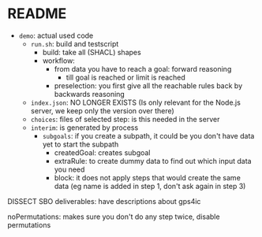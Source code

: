 # README

- `demo`: actual used code
  - `run.sh`: build and testscript
    - build: take all (SHACL) shapes
    - workflow:
      - from data you have to reach a goal: forward reasoning
        - till goal is reached or limit is reached
      - preselection: you first give all the reachable rules back by backwards reasoning
  - `index.json`: NO LONGER EXISTS (Is only relevant for the Node.js server, we keep only the version over there)
  - `choices`: files of selected step: is this needed in the server
  - `interim`: is generated by process
    - `subgoals`: if you create a subpath, it could be you don't have data yet to start the subpath
      - createdGoal: creates subgoal
      - extraRule: to create dummy data to find out which input data you need
      - block: it does not apply steps that would create the same data (eg name is added in step 1, don't ask again in step 3)

DISSECT SBO deliverables: have descriptions about gps4ic

noPermutations: makes sure you don't do any step twice, disable permutations
